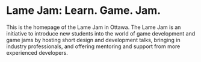# Lame Jam: Learn. Game. Jam.

This is the homepage of the Lame Jam in Ottawa. The Lame Jam is an initiative to introduce new students into the world of game development and game jams by hosting short design and development talks, bringing in industry professionals, and offering mentoring and support from more experienced developers. 
